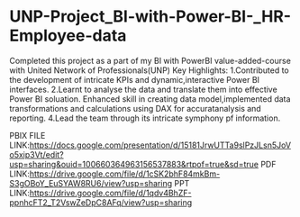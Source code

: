 # UNP-Project_BI-with-Power-BI-_HR-Employee-data
Completed this project as a part of my BI with PowerBI value-added-course with United Network of Professionals(UNP) 
Key Highlights:
1.Contributed to the development of intricate KPIs and dynamic,interactive Power BI interfaces.
2.Learnt to analyse the data and translate them into effective Power BI soluation.
Enhanced skill in creating data model,implemented data transformations and calculations using DAX for accuratanalysis and reporting.
4.Lead the team through its intricate symphony pf information.

PBIX FILE LINK:https://docs.google.com/presentation/d/15181JrwUTTa9slPzJLsn5JoVo5xip3Vt/edit?usp=sharing&ouid=100660364963156537883&rtpof=true&sd=true
PDF LINK:https://drive.google.com/file/d/1cSK2bhF84mkBm-S3gOBoY_EuSYAW8RU6/view?usp=sharing
PPT LINK:https://drive.google.com/file/d/1qdv4BhZF-ppnhcFT2_T2VswZeDpC8AFq/view?usp=sharing
